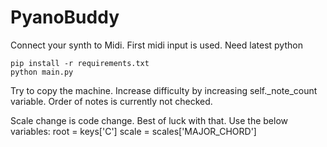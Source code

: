 # PyanoBuddy
Connect your synth to Midi. First midi input is used.
Need latest python
```
pip install -r requirements.txt
python main.py
```

Try to copy the machine.
Increase difficulty by increasing self._note_count variable.
Order of notes is currently not checked.

Scale change is code change. Best of luck with that.
Use the below variables:
    root = keys['C']
    scale = scales['MAJOR_CHORD']